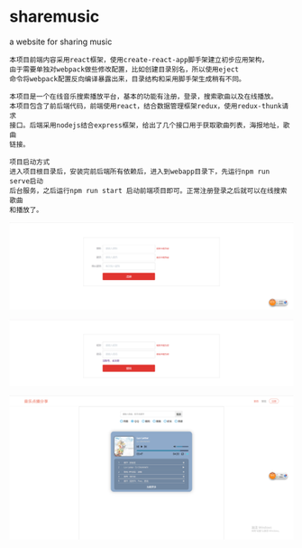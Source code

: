 # sharemusic
a website for sharing music
```
本项目前端内容采用react框架，使用create-react-app脚手架建立初步应用架构，
由于需要单独对webpack做些修改配置，比如创建目录别名，所以使用eject
命令将webpack配置反向编译暴露出来，目录结构和采用脚手架生成稍有不同。
```

```
本项目是一个在线音乐搜索播放平台，基本的功能有注册，登录，搜索歌曲以及在线播放。
本项目包含了前后端代码，前端使用react，结合数据管理框架redux，使用redux-thunk请求
接口。后端采用nodejs结合express框架，给出了几个接口用于获取歌曲列表，海报地址，歌曲
链接。
```

```
项目启动方式
进入项目根目录后，安装完前后端所有依赖后，进入到webapp目录下，先运行npm run serve启动
后台服务，之后运行npm run start 启动前端项目即可。正常注册登录之后就可以在线搜索歌曲
和播放了。
```


![注册页面](./images/reg.png)


![登录页面](./images/log.png)


![播放器页面](./images/player.png)

